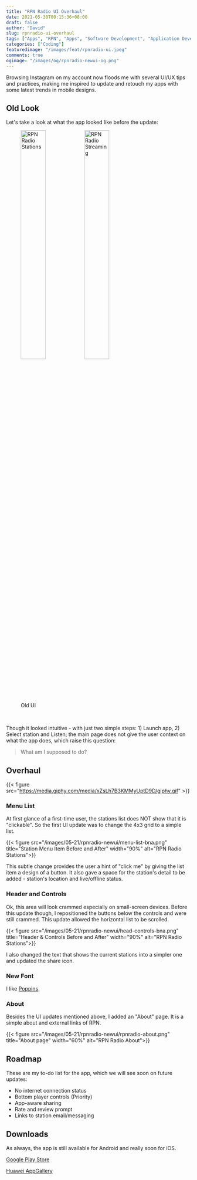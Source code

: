 ```yaml
---
title: "RPN Radio UI Overhaul"
date: 2021-05-30T00:15:36+08:00
draft: false
author: "David"
slug: rpnradio-ui-overhaul
tags: ["Apps", "RPN", "Apps", "Software Development", "Application Development"]
categories: ["Coding"]
featuredimage: "/images/feat/rpnradio-ui.jpeg"
comments: true
ogimage: "/images/og/rpnradio-newui-og.png"
---
```


Browsing Instagram on my account now floods me with several UI/UX tips and practices, making me inspired to update and retouch my apps with some latest trends in mobile designs.

## Old Look

Let's take a look at what the app looked like before the update:

<figure class="image">
<img src="/images/02-21/rpnradio/stationlist.png" alt="RPN Radio Stations" style="display: inline; width: 40%;">
<img src="/images/02-21/rpnradio/playingview.png" alt="RPN Radio Streaming" style="display: inline; width: 40%;">
<figcaption>Old UI</figcaption>
</figure>
<br/>

Though it looked intuitive - with just two simple steps: 1) Launch app, 2) Select station and Listen; the main page does not give the user context on what the app does, which raise this question:

> What am I supposed to do?

## Overhaul

{{< figure src="https://media.giphy.com/media/xZsLh7B3KMMyUptD9D/giphy.gif" >}}

### Menu List

At first glance of a first-time user, the stations list does NOT show that it is "clickable". So the first UI update was to change the 4x3 grid to a simple list.

{{< figure src="/images/05-21/rpnradio-newui/menu-list-bna.png" title="Station Menu Item Before and After" width="90%" alt="RPN Radio Stations">}}

This subtle change provides the user a hint of "click me" by giving the list item a design of a button. It also gave a space for the station's detail to be added - station's location and live/offline status.

### Header and Controls

Ok, this area will look crammed especially on small-screen devices. Before this update though, I repositioned the buttons below the controls and were still crammed. This update allowed the horizontal list to be scrolled.

{{< figure src="/images/05-21/rpnradio-newui/head-controls-bna.png" title="Header & Controls Before and After" width="90%" alt="RPN Radio Stations">}}

I also changed the text that shows the current stations into a simpler one and updated the share icon.

### New Font

I like [Poppins](https://fonts.google.com/specimen/Poppins).
<br>

### About

Besides the UI updates mentioned above, I added an "About" page. It is a simple about and external links of RPN.

{{< figure src="/images/05-21/rpnradio-newui/rpnradio-about.png" title="About page" width="60%" alt="RPN Radio About">}}

## Roadmap

These are my to-do list for the app, which we will see soon on future updates:

- No internet connection status
- Bottom player controls (Priority)
- App-aware sharing
- Rate and review prompt
- Links to station email/messaging

## Downloads

As always, the app is still available for Android and really soon for iOS.

[Google Play Store](https://play.google.com/store/apps/details?id=com.rpnradio.radiov1)

[Huawei AppGallery](https://appgallery.huawei.com/#/app/C103076031)
